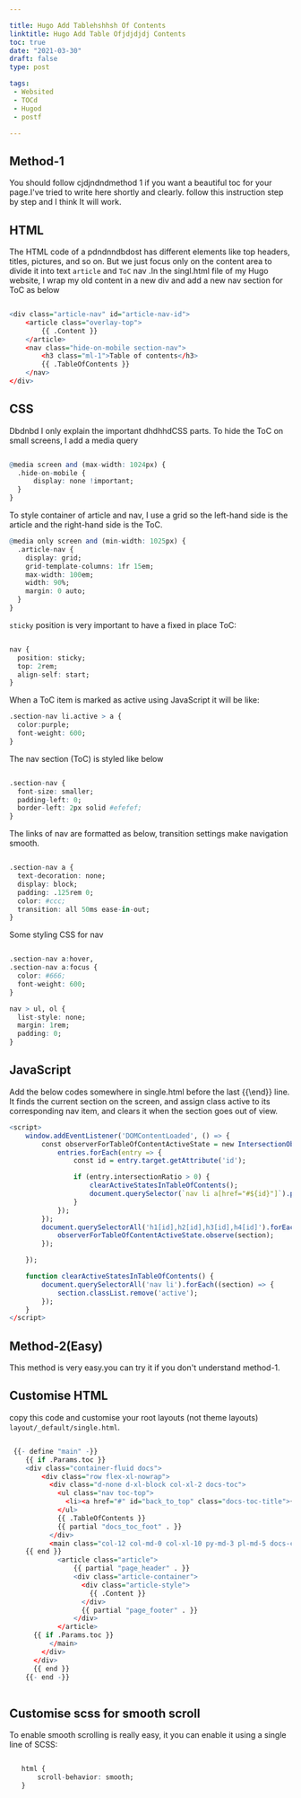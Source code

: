 ```yaml
---

title: Hugo Add Tablehshhsh Of Contents 
linktitle: Hugo Add Table Ofjdjdjdj Contents 
toc: true
date: "2021-03-30"
draft: false
type: post

tags:
 - Websited
 - TOCd
 - Hugod
 - postf

---
```




## Method-1

You should follow cjdjndndmethod 1 if you want a beautiful toc for your page.I've tried to write here shortly and clearly. follow this instruction step by step and I think It will work.
## HTML

The HTML code of a pdndnndbdost has different elements like top headers, titles, pictures, and so on. But we just focus only on the content area to divide it into text ```article``` and ```ToC``` nav .In the singl.html file of my Hugo website, I wrap my old content in a new div and add a new nav section for ToC as below

```r

<div class="article-nav" id="article-nav-id">
    <article class="overlay-top">
        {{ .Content }}
    </article>
    <nav class="hide-on-mobile section-nav">
        <h3 class="ml-1">Table of contents</h3>
        {{ .TableOfContents }}
    </nav>
</div>

```

## CSS
Dbdnbd
I only explain the important dhdhhdCSS parts. To hide the ToC on small screens, I add a media query

```r

@media screen and (max-width: 1024px) {
  .hide-on-mobile {
      display: none !important;
  }
}

```

To style container of article and nav, I use a grid so the left-hand side is the article and the right-hand side is the ToC.

```r
@media only screen and (min-width: 1025px) {
  .article-nav {
    display: grid;
    grid-template-columns: 1fr 15em;
    max-width: 100em;
    width: 90%;
    margin: 0 auto;
  }
}

```
``` sticky ``` position is very important to have a fixed in place ToC:

```r

nav {
  position: sticky;
  top: 2rem;
  align-self: start;
}

```

When a ToC item is marked as active using JavaScript it will be like:

```r
.section-nav li.active > a {
  color:purple;
  font-weight: 600;
}

```
The nav section (ToC) is styled like below

```r

.section-nav {
  font-size: smaller;
  padding-left: 0;
  border-left: 2px solid #efefef;
}

```
The links of nav are formatted as below, transition settings make navigation smooth.

```r

.section-nav a {
  text-decoration: none;
  display: block;
  padding: .125rem 0;
  color: #ccc;
  transition: all 50ms ease-in-out; 
}

```
Some styling CSS for nav

```r

.section-nav a:hover,
.section-nav a:focus {
  color: #666;
  font-weight: 600;
}

nav > ul, ol {
  list-style: none;
  margin: 1rem;
  padding: 0;
}

```

## JavaScript

Add the below codes somewhere in single.html before the last {{\end}} line. It finds the current section on the screen, and assign class active to its corresponding nav item, and clears it when the section goes out of view.

```r
<script>
	window.addEventListener('DOMContentLoaded', () => {
		const observerForTableOfContentActiveState = new IntersectionObserver(entries => {
			entries.forEach(entry => {
				const id = entry.target.getAttribute('id');

				if (entry.intersectionRatio > 0) {					
					clearActiveStatesInTableOfContents();				
					document.querySelector(`nav li a[href="#${id}"]`).parentElement.classList.add('active');
				}
			});
		});		
		document.querySelectorAll('h1[id],h2[id],h3[id],h4[id]').forEach((section) => {
			observerForTableOfContentActiveState.observe(section);
		});

	});

	function clearActiveStatesInTableOfContents() {
		document.querySelectorAll('nav li').forEach((section) => {
			section.classList.remove('active');
		});
	}
</script>

```
## Method-2(Easy)
This method is very easy.you can try it if you don't understand method-1.
## Customise HTML

copy this code and  customise your root layouts (not theme layouts) ``` layout/_default/single.html ```.

```r

 {{- define "main" -}}
    {{ if .Params.toc }}
    <div class="container-fluid docs">
        <div class="row flex-xl-nowrap">
          <div class="d-none d-xl-block col-xl-2 docs-toc">
            <ul class="nav toc-top">
              <li><a href="#" id="back_to_top" class="docs-toc-title">{{ i18n "on_this_page"     }}</a></li>
            </ul>
            {{ .TableOfContents }}
            {{ partial "docs_toc_foot" . }}
          </div>
          <main class="col-12 col-md-0 col-xl-10 py-md-3 pl-md-5 docs-content" role="main">
    {{ end }}
            <article class="article">
                {{ partial "page_header" . }}
                <div class="article-container">
                  <div class="article-style">
                    {{ .Content }}
                  </div>
                  {{ partial "page_footer" . }}
                </div>
            </article>
      {{ if .Params.toc }}
          </main>
        </div>
      </div>
      {{ end }}
    {{- end -}}
    
```

## Customise scss for smooth scroll

 To enable smooth scrolling is really easy, it you can enable it using a single line of SCSS:
 
 ```r
 
    html {
        scroll-behavior: smooth;
    }
 
```

